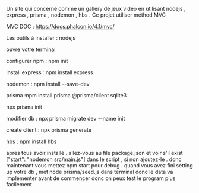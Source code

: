 Un site qui concerne comme un gallery de jeux vidéo en utilisant nodejs , express , prisma , nodemon , hbs . Ce projet utiliser méthod MVC 

MVC DOC : https://docs.phalcon.io/4.1/mvc/

Les outils à installer : 
nodejs 

ouvre votre terminal 

configurer npm : npm init

install express : npm install express 

nodemon : npm install --save-dev

prisma :npm install prisma @prisma/client sqlite3

npx prisma init

modifier db : npx prisma migrate dev --name init

create client : npx prisma generate

hbs : npm install hbs 

apres tous avoir installé . allez-vous au file package.json et voir s'il exist ["start": "nodemon src/main.js"] dans le script , si non ajoutez-le . donc maintenant vous mettez npm start pour debug . quand vous avez fini setting up votre db , met node prisma/seed.js dans terminal donc le data va implémenter avant de commencer donc on peux test le program plus facilement



